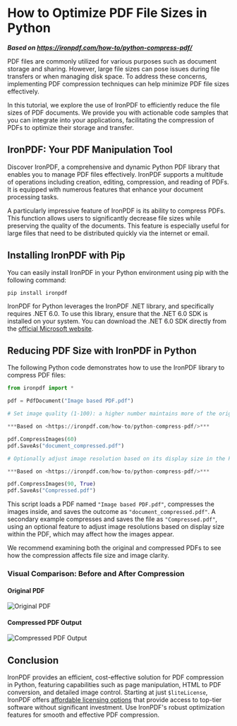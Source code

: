 # How to Optimize PDF File Sizes in Python

***Based on <https://ironpdf.com/how-to/python-compress-pdf/>***


PDF files are commonly utilized for various purposes such as document storage and sharing. However, large file sizes can pose issues during file transfers or when managing disk space. To address these concerns, implementing PDF compression techniques can help minimize PDF file sizes effectively.

In this tutorial, we explore the use of IronPDF to efficiently reduce the file sizes of PDF documents. We provide you with actionable code samples that you can integrate into your applications, facilitating the compression of PDFs to optimize their storage and transfer.

## IronPDF: Your PDF Manipulation Tool

Discover IronPDF, a comprehensive and dynamic Python PDF library that enables you to manage PDF files effectively. IronPDF supports a multitude of operations including creation, editing, compression, and reading of PDFs. It is equipped with numerous features that enhance your document processing tasks.

A particularly impressive feature of IronPDF is its ability to compress PDFs. This function allows users to significantly decrease file sizes while preserving the quality of the documents. This feature is especially useful for large files that need to be distributed quickly via the internet or email.

## Installing IronPDF with Pip

You can easily install IronPDF in your Python environment using pip with the following command:

```shell
pip install ironpdf
```

IronPDF for Python leverages the IronPDF .NET library, and specifically requires .NET 6.0. To use this library, ensure that the .NET 6.0 SDK is installed on your system. You can download the .NET 6.0 SDK directly from the [official Microsoft website](https://dotnet.microsoft.com/en-us/download/dotnet/6.0).

## Reducing PDF Size with IronPDF in Python

The following Python code demonstrates how to use the IronPDF library to compress PDF files:

```py
from ironpdf import *

pdf = PdfDocument("Image based PDF.pdf")

# Set image quality (1-100): a higher number maintains more of the original quality

***Based on <https://ironpdf.com/how-to/python-compress-pdf/>***

pdf.CompressImages(60)
pdf.SaveAs("document_compressed.pdf")

# Optionally adjust image resolution based on its display size in the PDF, which might alter image appearance

***Based on <https://ironpdf.com/how-to/python-compress-pdf/>***

pdf.CompressImages(90, True)
pdf.SaveAs("Compressed.pdf")
```

This script loads a PDF named `"Image based PDF.pdf"`, compresses the images inside, and saves the outcome as `"document_compressed.pdf"`. A secondary example compresses and saves the file as `"Compressed.pdf"`, using an optional feature to adjust image resolutions based on display size within the PDF, which may affect how the images appear.

We recommend examining both the original and compressed PDFs to see how the compression affects file size and image clarity.

### Visual Comparison: Before and After Compression

#### Original PDF

![Original PDF](https://ironpdf.com/static-assets/ironpdf-python/howto/python-compress-pdf/python-compress-pdf-1.webp)

#### Compressed PDF Output

![Compressed PDF Output](https://ironpdf.com/static-assets/ironpdf-python/howto/python-compress-pdf/python-compress-pdf-2.webp)

## Conclusion

IronPDF provides an efficient, cost-effective solution for PDF compression in Python, featuring capabilities such as page manipulation, HTML to PDF conversion, and detailed image control. Starting at just `$liteLicense`, IronPDF offers [affordable licensing options](https://ironpdf.com/python/licensing/) that provide access to top-tier software without significant investment. Use IronPDF's robust optimization features for smooth and effective PDF compression.